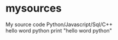 # mysources
My source code Python/Javascript/Sql/C++  <br>
hello word python
print "hello word python"

